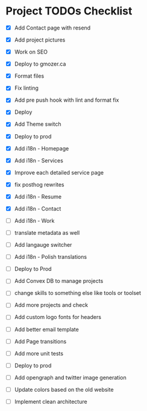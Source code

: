 # Project TODOs Checklist

- [x] Add Contact page with resend
- [x] Add project pictures
- [x] Work on SEO
- [x] Deploy to gmozer.ca
- [x] Format files
- [x] Fix linting
- [x] Add pre push hook with lint and format fix
- [x] Deploy
- [x] Add Theme switch
- [x] Deploy to prod
- [x] Add i18n - Homepage
- [x] Add i18n - Services
- [x] Improve each detailed service page
- [x] fix posthog rewrites
- [x] Add i18n - Resume
- [x] Add i18n - Contact
- [ ] Add i18n - Work
- [ ] translate metadata as well
- [ ] Add langauge switcher
- [ ] Add i18n - Polish translations
- [ ] Deploy to Prod

- [ ] Add Convex DB to manage projects
- [ ] change skills to something else like tools or toolset
- [ ] Add more projects and check
- [ ] Add custom logo fonts for headers
- [ ] Add better email template
- [ ] Add Page transitions
- [ ] Add more unit tests
- [ ] Deploy to prod
- [ ] Add opengraph and twitter image generation
- [ ] Update colors based on the old website
- [ ] Implement clean architecture
